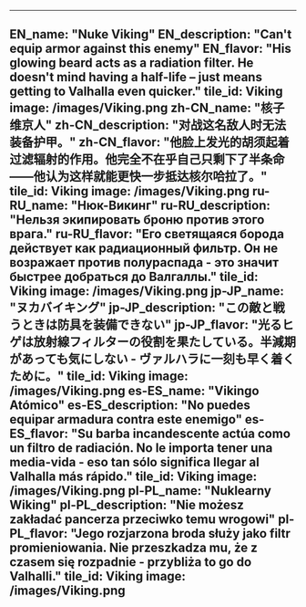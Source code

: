 ---

EN_name: "Nuke Viking"
EN_description: "Can't equip armor against this enemy"
EN_flavor: "His glowing beard acts as a radiation filter. He doesn't mind having a half-life – just means getting to Valhalla even quicker."
tile_id: Viking
image: /images/Viking.png
zh-CN_name: "核子维京人"
zh-CN_description: "对战这名敌人时无法装备护甲。"
zh-CN_flavor: "他脸上发光的胡须起着过滤辐射的作用。他完全不在乎自己只剩下了半条命——他认为这样就能更快一步抵达核尔哈拉了。"
tile_id: Viking
image: /images/Viking.png
ru-RU_name: "Нюк-Викинг"
ru-RU_description: "Нельзя экипировать броню против этого врага."
ru-RU_flavor: "Его светящаяся борода действует как радиационный фильтр. Он не возражает против полураспада - это значит быстрее добраться до Валгаллы."
tile_id: Viking
image: /images/Viking.png
jp-JP_name: "ヌカバイキング"
jp-JP_description: "この敵と戦うときは防具を装備できない"
jp-JP_flavor: "光るヒゲは放射線フィルターの役割を果たしている。半減期があっても気にしない - ヴァルハラに一刻も早く着くために。"
tile_id: Viking
image: /images/Viking.png
es-ES_name: "Vikingo Atómico"
es-ES_description: "No puedes equipar armadura contra este enemigo"
es-ES_flavor: "Su barba incandescente actúa como un filtro de radiación. No le importa tener una media-vida - eso tan sólo significa llegar al Valhalla más rápido."
tile_id: Viking
image: /images/Viking.png
pl-PL_name: "Nuklearny Wiking"
pl-PL_description: "Nie możesz zakładać pancerza przeciwko temu wrogowi"
pl-PL_flavor: "Jego rozjarzona broda służy jako filtr promieniowania. Nie przeszkadza mu, że z czasem się rozpadnie - przybliża to go do Valhalli."
tile_id: Viking
image: /images/Viking.png
---